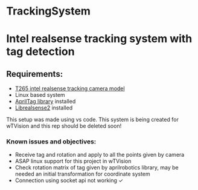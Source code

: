 # TrackingSystem

<h1>Intel realsense tracking system with tag detection</h1>
<h2>Requirements:</h2>

<ul>
  <li><a href="https://www.intelrealsense.com/tracking-camera-t265/">T265 intel realsense tracking camera model</a></li>
  <li>Linux based system</li>
  <li><a href="https://github.com/AprilRobotics/apriltag">AprilTag library</a> installed</li>
  <li><a href="https://github.com/IntelRealSense/librealsense">Librealsense2</a> installed</li>
</ul>

This setup was made using vs code.
This system is being created for wTVision and this rep should be deleted soon!

<h3>Known issues and objectives:</h3>
<ul>
<li>Receive tag and rotation and apply to all the points given by camera</li>
<li>ASAP linux support for this project in wTVision</li>
<li>Check rotation matrix of tag given by aprilrobotics library, may be needed an initial transformation for coordinate system</li>
<li>Connection using socket api not working ✓</li>
</ul>